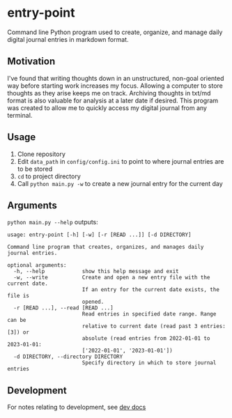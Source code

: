 # entry-point
Command line Python program used to create, organize, and manage daily digital 
journal entries in markdown format. 

## Motivation
I've found that writing thoughts down in an unstructured, non-goal oriented way 
before starting work increases my focus. Allowing a computer to store thoughts 
as they arise keeps me on track. Archiving thoughts in txt/md format is
also valuable for analysis at a later date if desired. This program was created
to allow me to quickly access my digital journal from any terminal.

## Usage
1. Clone repository
2. Edit `data_path` in `config/config.ini` to point to where journal entries 
are to be stored
3. `cd` to project directory
5. Call `python main.py -w` to create a new journal entry for the current day

## Arguments
`python main.py --help` outputs:
```buildoutcfg
usage: entry-point [-h] [-w] [-r [READ ...]] [-d DIRECTORY]

Command line program that creates, organizes, and manages daily journal entries.

optional arguments:
  -h, --help            show this help message and exit
  -w, --write           Create and open a new entry file with the current date. 
                        If an entry for the current date exists, the file is 
                        opened.
  -r [READ ...], --read [READ ...]
                        Read entries in specified date range. Range can be 
                        relative to current date (read past 3 entries: [3]) or 
                        absolute (read entries from 2022-01-01 to 2023-01-01: 
                        ['2022-01-01', '2023-01-01'])
  -d DIRECTORY, --directory DIRECTORY
                        Specify directory in which to store journal entries
```

## Development
For notes relating to development, see [dev docs](./docs/dev.md)


